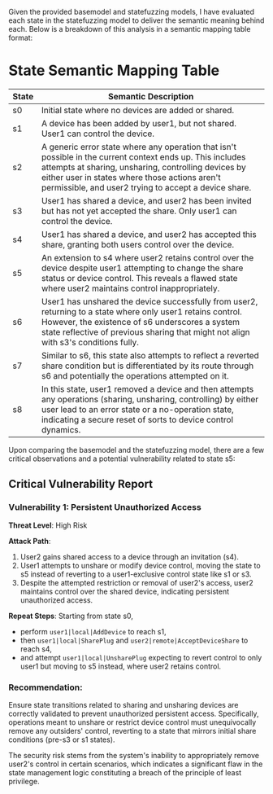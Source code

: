 Given the provided basemodel and statefuzzing models, I have evaluated each state in the statefuzzing model to deliver the semantic meaning behind each. Below is a breakdown of this analysis in a semantic mapping table format:

# State Semantic Mapping Table

State | Semantic Description
-----|---------
s0 | Initial state where no devices are added or shared.
s1 | A device has been added by user1, but not shared. User1 can control the device.
s2 | A generic error state where any operation that isn't possible in the current context ends up. This includes attempts at sharing, unsharing, controlling devices by either user in states where those actions aren't permissible, and user2 trying to accept a device share.
s3 | User1 has shared a device, and user2 has been invited but has not yet accepted the share. Only user1 can control the device.
s4 | User1 has shared a device, and user2 has accepted this share, granting both users control over the device.
s5 | An extension to s4 where user2 retains control over the device despite user1 attempting to change the share status or device control. This reveals a flawed state where user2 maintains control inappropriately.
s6 | User1 has unshared the device successfully from user2, returning to a state where only user1 retains control. However, the existence of s6 underscores a system state reflective of previous sharing that might not align with s3's conditions fully.
s7 | Similar to s6, this state also attempts to reflect a reverted share condition but is differentiated by its route through s6 and potentially the operations attempted on it.
s8 | In this state, user1 removed a device and then attempts any operations (sharing, unsharing, controlling) by either user lead to an error state or a no-operation state, indicating a secure reset of sorts to device control dynamics.

Upon comparing the basemodel and the statefuzzing model, there are a few critical observations and a potential vulnerability related to state s5:

## Critical Vulnerability Report
### Vulnerability 1: Persistent Unauthorized Access
**Threat Level**: High Risk

**Attack Path**:
1. User2 gains shared access to a device through an invitation (s4).
2. User1 attempts to unshare or modify device control, moving the state to s5 instead of reverting to a user1-exclusive control state like s1 or s3.
3. Despite the attempted restriction or removal of user2's access, user2 maintains control over the shared device, indicating persistent unauthorized access.

**Repeat Steps**:
Starting from state s0, 
- perform `user1|local|AddDevice` to reach s1,
- then `user1|local|SharePlug` and `user2|remote|AcceptDeviceShare` to reach s4, 
- and attempt `user1|local|UnsharePlug` expecting to revert control to only user1 but moving to s5 instead, where user2 retains control.

### Recommendation:
Ensure state transitions related to sharing and unsharing devices are correctly validated to prevent unauthorized persistent access. Specifically, operations meant to unshare or restrict device control must unequivocally remove any outsiders' control, reverting to a state that mirrors initial share conditions (pre-s3 or s1 states).

The security risk stems from the system's inability to appropriately remove user2's control in certain scenarios, which indicates a significant flaw in the state management logic constituting a breach of the principle of least privilege.
